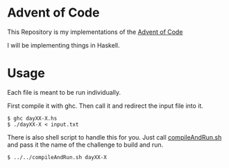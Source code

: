 # Advent of Code

This Repository is my implementations of the [Advent of Code](https://adventofcode.com/)

I will be implementing things in Haskell.


# Usage

Each file is meant to be run individually.

First compile it with ghc. Then call it and redirect the input file into it.

```console
$ ghc dayXX-X.hs
$ ./dayXX-X < input.txt
```

There is also shell script to handle this for you. Just call [compileAndRun.sh](compileAndRun.sh)
and pass it the name of the challenge to build and run.

```console
$ ../../compileAndRun.sh dayXX-X
```
